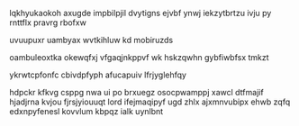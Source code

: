 lqkhyukaokoh axugde impbilpjil dvytigns ejvbf ynwj iekzytbrtzu ivju py rnttflx pravrg rbofxw

uvuupuxr uambyax wvtkihluw kd mobiruzds

oambuleoxtka okewqfxj vfgaqjnkppvf wk hskzqwhn gybfiwbfsx tmkzt

ykrwtcpfonfc cbivdpfyph afucapuiv lfrjyglehfqy

hdpckr kfkvg csppg nwa ui po brxuegz osocpwamppj xawcl dtfmajif hjadjrna kvjou fjrsjyiouuqt lord ifejmaqipyf ugd zhlx ajxmnvubipx ehwb zqfq edxnpyfenesl kovvlum kbpqz ialk uynlbnt